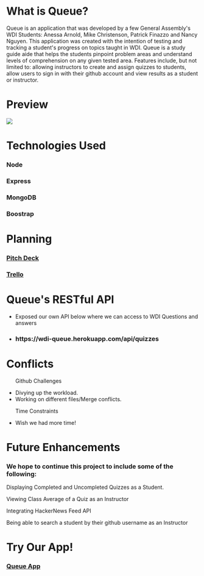 <h1>What is Queue?</h1>
<p>Queue is an application that was developed by a few General Assembly's WDI Students: Anessa Arnold, Mike Christenson, Patrick Finazzo and Nancy Nguyen.
This application was created with the intention of testing and tracking a student's progress on topics taught in WDI. Queue is a study guide aide that helps the students pinpoint problem areas and understand levels of comprehension on any given tested area. Features include, but not limited to: allowing instructors to create and assign quizzes to students, allow users to sign in with their github account and view results as a student or instructor.</p>
<h1>Preview</h1>
<a href="https://imgur.com/EAWh1D3"><img src="https://i.imgur.com/EAWh1D3.png"/></a>
<h1>Technologies Used</h1>
<h3>Node</h3> 
<h3>Express</h3>
<h3>MongoDB</h3>
<h3>Boostrap</h3>
<h1>Planning</h1>
<h3><a href="https://docs.google.com/presentation/d/1cF1psjOpxttJiczCABx4AGHrfcMlMu42SRlz97juPFY/edit?usp=sharing">Pitch Deck</a></h3>
<h3><a href="https://trello.com/b/hX1u32iY">Trello</a></h3>

<h1>Queue's RESTful API</h1>
<ul>
  <li>Exposed our own API below where we can access to WDI Questions and answers</li>
  <li><h3>https://wdi-queue.herokuapp.com/api/quizzes</li>
</ul>

<h1>Conflicts</h1>
  <ul>Github Challenges</ul>
    <ul>
      <li>Divying up the workload.</li> 
      <li>Working on different files/Merge conflicts.</li>
    </ul>
  <ul>Time Constraints</ul>
    <ul>
      <li>Wish we had more time!</li>
    </ul>

<h1>Future Enhancements</h1>
<h3>We hope to continue this project to include some of the following:</h3>
<p>Displaying Completed and Uncompleted Quizzes as a Student.</p>
<p>Viewing Class Average of a Quiz as an Instructor</p>
<p>Integrating HackerNews Feed API</p>
<p>Being able to search a student by their github username as an Instructor</p>

<h1>Try Our App!</h1>

<h3><a href="https://wdi-queue.herokuapp.com/quizzes">Queue App</a></h3>
